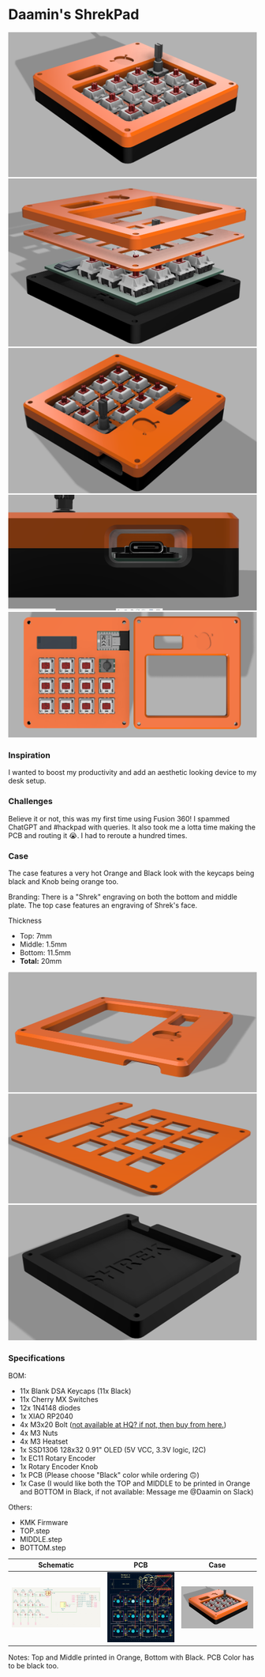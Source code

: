 # Daamin's ShrekPad

![](assets/case1.png)
![](assets/case2.png)
![](assets/case3.png)
![](assets/case4.png)
![](assets/case5.png)

### Inspiration

I wanted to boost my productivity and add an aesthetic looking device to my desk setup.

### Challenges

Believe it or not, this was my first time using Fusion 360! I spammed ChatGPT and #hackpad with queries. It also took me a lotta time making the PCB and routing it 😭. I had to reroute a hundred times.

### Case

The case features a very hot Orange and Black look with the keycaps being black and Knob being orange too.

Branding: There is a "Shrek" engraving on both the bottom and middle plate. The top case features an engraving of Shrek's face.

Thickness

- Top: 7mm
- Middle: 1.5mm
- Bottom: 11.5mm
- **Total:** 20mm

![](assets/top.png)
![](assets/middle.png)
![](assets/bottom.png)

### Specifications

BOM:

- 11x Blank DSA Keycaps (11x Black)
- 11x Cherry MX Switches
- 12x 1N4148 diodes
- 1x XIAO RP2040
- 4x M3x20 Bolt ([not available at HQ? if not, then buy from here.](https://amzn.in/d/27J4X2p))
- 4x M3 Nuts
- 4x M3 Heatset
- 1x SSD1306 128x32 0.91" OLED (5V VCC, 3.3V logic, I2C)
- 1x EC11 Rotary Encoder
- 1x Rotary Encoder Knob
- 1x PCB (Please choose "Black" color while ordering 🙃)
- 1x Case (I would like both the TOP and MIDDLE to be printed in Orange and BOTTOM in Black, if not available: Message me @Daamin on Slack)

Others:

- KMK Firmware
- TOP.step
- MIDDLE.step
- BOTTOM.step

|           Schematic            |           PCB            |            Case            |
| :----------------------------: | :----------------------: | :------------------------: |
| ![image](assets/schematic.png) | ![image](assets/pcb.png) | ![image](assets/case1.png) |

Notes:
Top and Middle printed in Orange, Bottom with Black.
PCB Color has to be black too.
